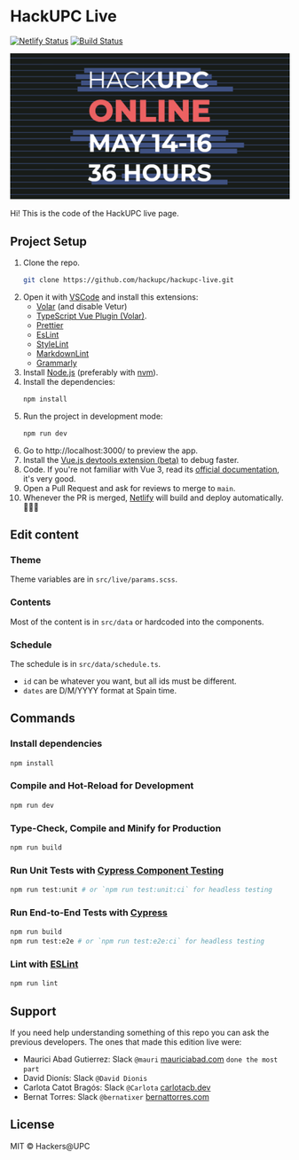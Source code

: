 # HackUPC Live

[![Netlify Status](https://api.netlify.com/api/v1/badges/71c013e3-dd84-4bc9-b55e-548fd0b8666d/deploy-status)](https://app.netlify.com/sites/hackupc-live/deploys)
[![Build Status](https://travis-ci.com/hackupc/hackupc-live.svg?branch=main)](https://travis-ci.com/hackupc/hackupc-live)

![HackUPC live preview](public/ogimage.png)

Hi! This is the code of the HackUPC live page.

## Project Setup

1. Clone the repo.
   ```sh
   git clone https://github.com/hackupc/hackupc-live.git
   ```
1. Open it with [VSCode](https://code.visualstudio.com/) and install this extensions:
   - [Volar](https://marketplace.visualstudio.com/items?itemName=johnsoncodehk.volar) (and disable Vetur)
   - [TypeScript Vue Plugin (Volar)](https://marketplace.visualstudio.com/items?itemName=johnsoncodehk.vscode-typescript-vue-plugin).
   - [Prettier](https://marketplace.visualstudio.com/items?itemName=esbenp.prettier-vscode)
   - [EsLint](https://marketplace.visualstudio.com/items?itemName=dbaeumer.vscode-eslint)
   - [StyleLint](https://marketplace.visualstudio.com/items?itemName=stylelint.vscode-stylelint)
   - [MarkdownLint](https://marketplace.visualstudio.com/items?itemName=davidanson.vscode-markdownlint)
   - [Grammarly](https://marketplace.visualstudio.com/items?itemName=znck.grammarly)
1. Install [Node.js](https://nodejs.org/en/download/) (preferably with [nvm](https://github.com/nvm-sh/nvm#installing-and-updating)).
1. Install the dependencies:
   ```sh
   npm install
   ```
1. Run the project in development mode:
   ```sh
   npm run dev
   ```
1. Go to http://localhost:3000/ to preview the app.
1. Install the [Vue.js devtools extension (beta)](https://chrome.google.com/webstore/detail/vuejs-devtools/ljjemllljcmogpfapbkkighbhhppjdbg) to debug faster.
1. Code. If you're not familiar with Vue 3, read its [official documentation](https://vuejs.org/guide), it's very good.
1. Open a Pull Request and ask for reviews to merge to `main`.
1. Whenever the PR is merged, [Netlify](https://app.netlify.com/sites/hackupc-live) will build and deploy automatically. 🧙🏻‍♂️

## Edit content

### Theme

Theme variables are in `src/live/params.scss`.

### Contents

Most of the content is in `src/data` or hardcoded into the components.

### Schedule

The schedule is in `src/data/schedule.ts`.

- `id` can be whatever you want, but all ids must be different.
- `dates` are D/M/YYYY format at Spain time.

## Commands

### Install dependencies

```sh
npm install
```

### Compile and Hot-Reload for Development

```sh
npm run dev
```

### Type-Check, Compile and Minify for Production

```sh
npm run build
```

### Run Unit Tests with [Cypress Component Testing](https://docs.cypress.io/guides/component-testing/introduction)

```sh
npm run test:unit # or `npm run test:unit:ci` for headless testing
```

### Run End-to-End Tests with [Cypress](https://www.cypress.io/)

```sh
npm run build
npm run test:e2e # or `npm run test:e2e:ci` for headless testing
```

### Lint with [ESLint](https://eslint.org/)

```sh
npm run lint
```

## Support

If you need help understanding something of this repo you can ask the previous developers. The ones that made this edition live were:

- Maurici Abad Gutierrez: Slack `@mauri` [mauriciabad.com](https://mauriciabad.com/) `done the most part`
- David Dionís: Slack `@David Dionis`
- Carlota Catot Bragós: Slack `@Carlota` [carlotacb.dev](https://carlotacb.dev/)
- Bernat Torres: Slack `@bernatixer` [bernattorres.com](https://bernattorres.com/)

## License

MIT © Hackers@UPC
